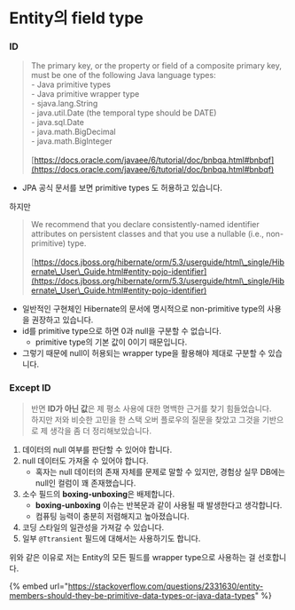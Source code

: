 # Entity의 field type

### ID

> The primary key, or the property or field of a composite primary key, must be one of the following Java language types:\
> \- Java primitive types\
> \- Java primitive wrapper type\
> \- sjava.lang.String\
> \- java.util.Date (the temporal type should be DATE)\
> \- java.sql.Date\
> \- java.math.BigDecimal\
> \- java.math.BigInteger\
> \
> [https://docs.oracle.com/javaee/6/tutorial/doc/bnbqa.html#bnbqf](https://docs.oracle.com/javaee/6/tutorial/doc/bnbqa.html#bnbqf)

* JPA 공식 문서를 보면 primitive types 도 허용하고 있습니다.

하지만

> We recommend that you declare consistently-named identifier attributes on persistent classes and that you use a nullable (i.e., non-primitive) type.\
> \
> [https://docs.jboss.org/hibernate/orm/5.3/userguide/html\_single/Hibernate\_User\_Guide.html#entity-pojo-identifier](https://docs.jboss.org/hibernate/orm/5.3/userguide/html\_single/Hibernate\_User\_Guide.html#entity-pojo-identifier)

* 일반적인 구현체인 Hibernate의 문서에 명시적으로 non-primitive type의 사용을 권장하고 있습니다.
* id를 primitive type으로 하면 0과 null을 구분할 수 없습니다.
  * primitive type의 기본 값이 0이기 때문입니다.
* 그렇기 때문에 null이 허용되는 wrapper type을 활용해야 제대로 구분할 수 있습니다.

### Except ID

> 반면 **ID가 아닌 값**은 제 평소 사용에 대한 명백한 근거를 찾기 힘들었습니다.\
> 하지만 저와 비슷한 고민을 한 스택 오버 플로우의 질문을 찾았고 그것을 기반으로 제 생각을 좀 더 정리해보았습니다.

1. 데이터의 null 여부를 판단할 수 있어야 합니다.
2. null 데이터도 가져올 수 있어야 합니다.
   * 혹자는 null 데이터의 존재 자체를 문제로 말할 수 있지만, 경험상 실무 DB에는 null인 컬럼이 꽤 존재했습니다.
3. 소수 필드의 **boxing-unboxing**은 배제합니다.
   * **boxing-unboxing** 이슈는 반복문과 같이 사용될 때 발생한다고 생각합니다.
   * 컴퓨팅 능력이 충분히 저렴해지고 높아졌습니다.&#x20;
4. 코딩 스타일의 일관성을 가져갈 수 있습니다.
5. 일부 `@Ttransient` 필드에 대해서는 사용하기도 합니다.

위와 같은 이유로 저는 Entity의 모든 필드를 wrapper type으로 사용하는 걸 선호합니다.

{% embed url="https://stackoverflow.com/questions/2331630/entity-members-should-they-be-primitive-data-types-or-java-data-types" %}
